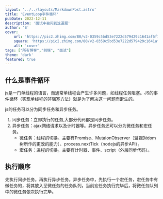 ```yaml
---
layout: '../../layouts/MarkdownPost.astro'
title: 'EventLoop事件循环'
pubDate: 2022-12-11
description: '面试中被问到这道题'
author: 'S'
cover:
    url: 'https://pic2.zhimg.com/80/v2-0359c5bd53e7222d579429c1641af6f1_720w.webp'
    square: 'https://pic2.zhimg.com/80/v2-0359c5bd53e7222d579429c1641af6f1_720w.webp'
    alt: 'cover'
tags: ["所有博客","前端", "面试"]
theme: 'dark'
featured: true
---
```


## 什么是事件循环

js是一门单线程的语言，而通常单线程会产生许多问题，如线程任务阻塞。JS的事件循环（实现单线程的非阻塞方法）就是为了解决这一问题而诞生的。

js的任务可以分为同步任务和异步任务。
1. 同步任务：立即执行的任务,大部分代码都是同步任务。
2. 异步任务：ajax网络请求以及计时器等。异步任务还可以分为微任务和宏任务。
    - 微任务：线程的切换。主要有Promise、MutaionObserver（监视对dom树所作的更改的能力）、process.nextTick（nodejs的异步API）。
    - 宏任务：进程的切换。主要有计时器、事件、script（外层同步代码）。

## 执行顺序

先执行同步任务，再执行异步任务，异步任务中，先执行一个宏任务，宏任务中有微任务的，将其放入至微任务的任务队列，当前宏任务执行完毕后，将微任务队列中的微任务依次执行完毕。

